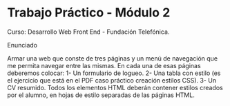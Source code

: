 # Trabajo Práctico - Módulo 2

Curso: Desarrollo Web Front End - Fundación Telefónica.

Enunciado

Armar una web que conste de tres páginas y un menú de navegación que me permita navegar entre las mismas. En cada una de esas páginas deberemos colocar:
1- Un formulario de logueo.
2- Una tabla con estilo (es el ejercicio que está en el PDF caso práctico creación estilos CSS).
3- Un CV resumido.
Todos los elementos HTML deberán contener estilos creados por el alumno, en hojas de estilo separadas de las páginas HTML.
